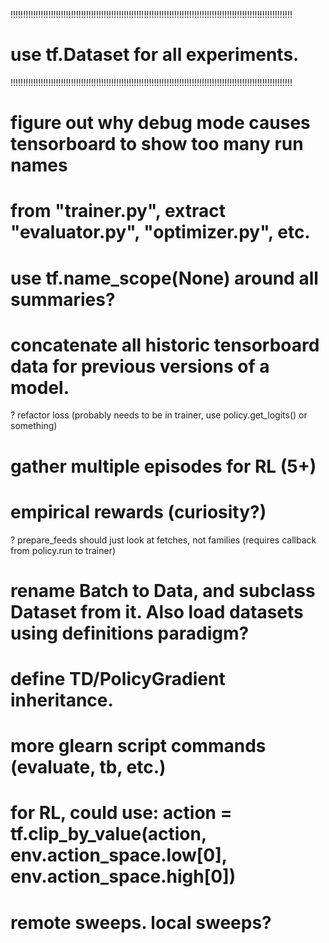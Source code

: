 !!!!!!!!!!!!!!!!!!!!!!!!!!!!!!!!!!!!!!!!!!!!!!!!!!!!!!!!!!!!!!!!!!!!!!!!!!!!!!!!!!!!!!!!!!!!!!!!!!!!!!!!!!!!!!!!
# use tf.Dataset for all experiments.
!!!!!!!!!!!!!!!!!!!!!!!!!!!!!!!!!!!!!!!!!!!!!!!!!!!!!!!!!!!!!!!!!!!!!!!!!!!!!!!!!!!!!!!!!!!!!!!!!!!!!!!!!!!!!!!!

# figure out why debug mode causes tensorboard to show too many run names
# from "trainer.py", extract "evaluator.py", "optimizer.py", etc.
# use tf.name_scope(None) around all summaries?
# concatenate all historic tensorboard data for previous versions of a model.
? refactor loss (probably needs to be in trainer, use policy.get_logits() or something)
# gather multiple episodes for RL (5+)
# empirical rewards (curiosity?)
? prepare_feeds should just look at fetches, not families (requires callback from policy.run to trainer)
# rename Batch to Data, and subclass Dataset from it.  Also load datasets using definitions paradigm?
# define TD/PolicyGradient inheritance.
# more glearn script commands (evaluate, tb, etc.)
# for RL, could use: action = tf.clip_by_value(action, env.action_space.low[0], env.action_space.high[0])
# remote sweeps.  local sweeps?

